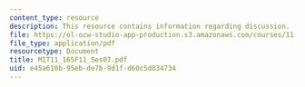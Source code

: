 ```yaml
---
content_type: resource
description: This resource contains information regarding discussion.
file: https://ol-ocw-studio-app-production.s3.amazonaws.com/courses/11-165-infrastructure-and-energy-technology-challenges-fall-2011/e45a610b95ebde7b9d1fd60c5d034734_MIT11_165F11_Ses07.pdf
file_type: application/pdf
resourcetype: Document
title: MIT11_165F11_Ses07.pdf
uid: e45a610b-95eb-de7b-9d1f-d60c5d034734
---
```


